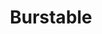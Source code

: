 ---
codehost: https://github.com/https://github.com/burstable-ai/burst
logohandle: burstableai
sort: burstable
title: Burstable
website: https://burstable.ai/
---